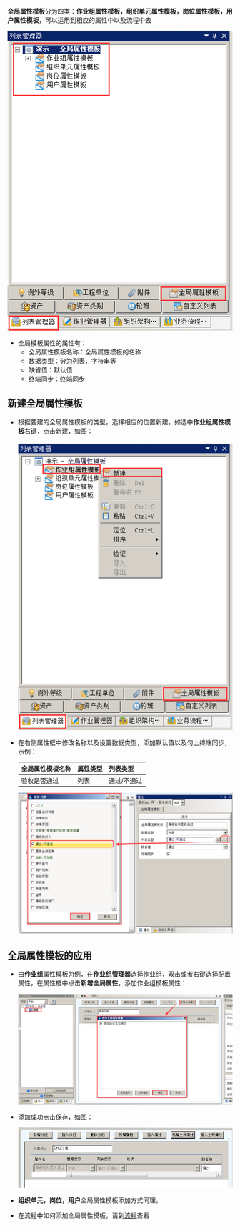 
**全局属性模板**分为四类：**作业组属性模板，组织单元属性模板，岗位属性模板，用户属性模板**，可以运用到相应的属性中以及流程中去

![1](/static/docimg/全局属性模板1.png)

* 全局模板属性的属性有：
  * 全局属性模板名称：全局属性模板的名称
  * 数据类型：分为列表，字符串等
  * 缺省值：默认值
  * 终端同步：终端同步

## 新建全局属性模板

* 根据要建的全局属性模板的类型，选择相应的位置新建，如选中**作业组属性模板**右键，点击新建，如图：

  ![1](/static/docimg/全局属性模板2.png)

* 在右侧属性框中修改名称以及设置数据类型，添加默认值以及勾上终端同步，示例：

  |全局属性模板名称|属性类型|列表类型|
  |---|---|---|
  |验收是否通过|列表|通过/不通过|

  ![1](/static/docimg/全局属性模板3.png)

## 全局属性模板的应用

* 由**作业组**属性模板为例，在**作业组管理器**选择作业组，双击或者右键选择配置属性，在属性框中点击**新增全局属性**，添加作业组模板属性：

  ![1](/static/docimg/全局属性模板4.png)

* 添加成功点击保存，如图：

  ![1](/static/docimg/全局属性模板5.png)

* **组织单元，岗位，用户**全局属性模板添加方式同理。

* 在流程中如何添加全局属性模板，请到[流程](系统配置手册/流程管理器/流程管理器.md)查看
